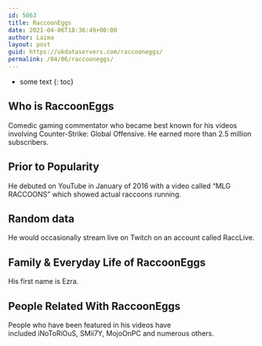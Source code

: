 ```yaml
---
id: 5063
title: RaccoonEggs
date: 2021-04-06T18:36:49+00:00
author: Laima
layout: post
guid: https://ukdataservers.com/raccooneggs/
permalink: /04/06/raccooneggs/
---
```


* some text
{: toc}


## Who is RaccoonEggs
                  
                  
                  
Comedic gaming commentator who became best known for his videos involving Counter-Strike: Global Offensive. He earned more than 2.5 million subscribers.
                  
              
            
              
            
                
                
                
## Prior to Popularity
                  
                  
                  
He debuted on YouTube in January of 2016 with a video called &#8220;MLG RACCOONS&#8221; which showed actual raccoons running.
                  
              
            
              
            
                
                
                
## Random data
                  
                  
                  
He would occasionally stream live on Twitch on an account called RaccLive.
                  
              
            
              
            
                
                
                
## Family & Everyday Life of RaccoonEggs
                  
                  
                  
His first name is Ezra.
                  
              
            
              
            
                
                
                
## People Related With RaccoonEggs
                  
                  
                  
People who have been featured in his videos have included iNoToRiOuS, SMii7Y, MojoOnPC and numerous others.
                  
              
            
              
            
                
              
            
              
              
            
            
              
            
          
          
          